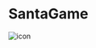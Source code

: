 # SantaGame
![icon](https://user-images.githubusercontent.com/94804754/142779956-3d11aa9d-b289-4846-8fc5-ce973367e6f9.png)
